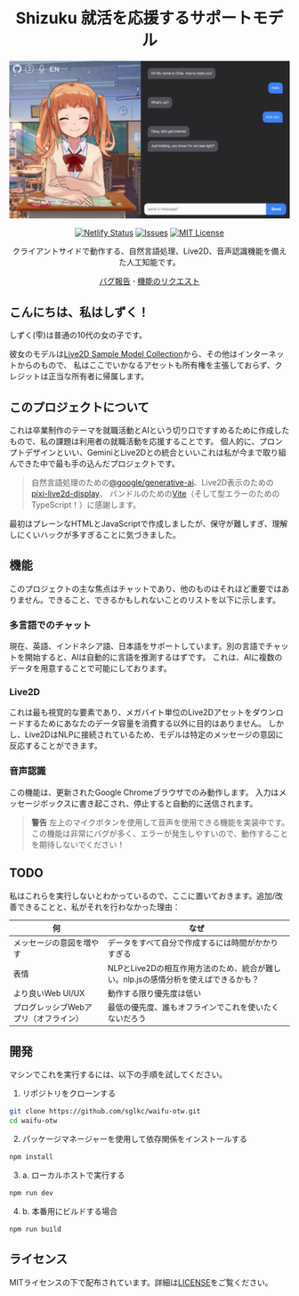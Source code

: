<div align="center">
  <h1>Shizuku 就活を応援するサポートモデル</h1>
  <img src="public/assets/thumbnail.png?raw=true" alt="サムネイル">

  [![Netlify Status](https://api.netlify.com/api/v1/badges/dee7e35d-e19a-459d-8f09-dab97e2cfb00/deploy-status)](https://waifu.sglkc.my.id)
  [![Issues](https://img.shields.io/github/issues/sglkc/waifu-otw.svg)](https://github.com/sglkc/waifu-otw/issues)
  [![MIT License](https://img.shields.io/github/license/sglkc/waifu-otw.svg)](LICENSE)

  クライアントサイドで動作する、自然言語処理、Live2D、音声認識機能を備えた人工知能です。

  <a href="https://github.com/sglkc/waifu-otw/issues">バグ報告</a>
  <strong>·</strong>
  <a href="https://github.com/sglkc/waifu-otw/issues">機能のリクエスト</a>
</div>

## こんにちは、私はしずく！

しずく(雫)は普通の10代の女の子です。

彼女のモデルは[Live2D Sample Model Collection](https://www.live2d.com/en/download/sample-data/)から、その他はインターネットからのもので、
私はここでいかなるアセットも所有権を主張しておらず、クレジットは正当な所有者に帰属します。

## このプロジェクトについて

これは卒業制作のテーマを就職活動とAIという切り口ですすめるために作成したもので、私の課題は利用者の就職活動を応援することです。
個人的に、プロンプトデザインといい、GeminiとLive2Dとの統合といいこれは私が今まで取り組んできた中で最も手の込んだプロジェクトです。

> 自然言語処理のための[@google/generative-ai](https://github.com/google-gemini/generative-ai-js/)、Live2D表示のための[pixi-live2d-display](https://github.com/guansss/pixi-live2d-display)、
> バンドルのための[Vite](https://vitejs.dev/)（そして型エラーのためのTypeScript！）に感謝します。

最初はプレーンなHTMLとJavaScriptで作成しましたが、保守が難しすぎ、理解しにくいハックが多すぎることに気づきました。

## 機能

このプロジェクトの主な焦点はチャットであり、他のものはそれほど重要ではありません。できること、できるかもしれないことのリストを以下に示します。

### 多言語でのチャット

現在、英語、インドネシア語、日本語をサポートしています。別の言語でチャットを開始すると、AIは自動的に言語を推測するはずです。
これは、AIに複数のデータを用意することで可能にしております。

### Live2D

これは最も視覚的な要素であり、メガバイト単位のLive2Dアセットをダウンロードするためにあなたのデータ容量を消費する以外に目的はありません。
しかし、Live2DはNLPに接続されているため、モデルは特定のメッセージの意図に反応することができます。

### 音声認識

この機能は、更新されたGoogle Chromeブラウザでのみ動作します。
入力はメッセージボックスに書き起こされ、停止すると自動的に送信されます。

> **警告**
> 左上のマイクボタンを使用して音声を使用できる機能を実装中です。
> この機能は非常にバグが多く、エラーが発生しやすいので、動作することを期待しないでください！

## TODO

私はこれらを実行しないとわかっているので、ここに置いておきます。追加/改善できることと、私がそれを行わなかった理由：

| 何                          | なぜ                                                                                                  |
|-------------------------------|------------------------------------------------------------------------------------------------------|
| メッセージの意図を増やす          | データをすべて自分で作成するには時間がかかりすぎる                                                    |
| 表情                   | NLPとLive2Dの相互作用方法のため、統合が難しい。nlp.jsの感情分析を使えばできるかも？  |
| より良いWeb UI/UX              | 動作する限り優先度は低い                                                                     |
| プログレッシブWebアプリ（オフライン） | 最低の優先度、誰もオフラインでこれを使いたくないだろう                                           |

## 開発

マシンでこれを実行するには、以下の手順を試してください。

1. リポジトリをクローンする
  ```sh
  git clone https://github.com/sglkc/waifu-otw.git
  cd waifu-otw
  ```
2. パッケージマネージャーを使用して依存関係をインストールする
  ```sh
  npm install
  ```
3. a. ローカルホストで実行する
  ```sh
  npm run dev
  ```
4. b. 本番用にビルドする場合
  ```sh
  npm run build
  ```

## ライセンス

MITライセンスの下で配布されています。詳細は[LICENSE](LICENSE)をご覧ください。
